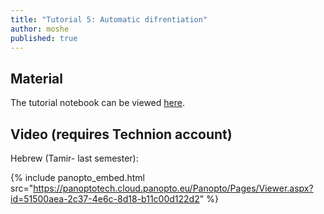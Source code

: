 ```yaml
---
title: "Tutorial 5: Automatic difrentiation"
author: moshe
published: true
---
```



## Material

The tutorial notebook can be viewed [here](https://nbviewer.org/github/vistalab-technion/cs236781-tutorials/blob/master/t05%20-%20automatic%20differentiation/tut05-AutoDiff.ipynb?flush_cache=true).

## Video (requires Technion account)

Hebrew (Tamir- last semester):

{% include panopto_embed.html src="https://panoptotech.cloud.panopto.eu/Panopto/Pages/Viewer.aspx?id=51500aea-2c37-4e6c-8d18-b11c00d122d2" %}








